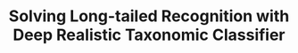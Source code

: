 ---
id:             2020-deep-rtc
title:          "Solving Long-tailed Recognition with Deep Realistic Taxonomic Classifier"
authors:        Tz-Ying Wu, <b>Pedro Morgado</b>, Pei Wang, Chih-Hui Ho, and Nuno Vasconcelos
venue:          European Conference on Computer Vision (ECCV), <strike>Glasgow, UK</strike>, Virtual, 2020.
year:           "2020-06"
thumbnail:      assets/publications/2020-deep-rtc/thumbnail.jpg
links:
    website:    http://www.svcl.ucsd.edu/projects/deep-rtc/
    pdf:        assets/publications/2020-deep-rtc/paper.pdf
    suppl:      assets/publications/2020-deep-rtc/supp.pdf
    arxiv:      https://arxiv.org/abs/2007.09898
    code:       https://github.com/gina9726/Deep-RTC
    video:      https://www.youtube.com/watch?v=s9yxA_VAxx0
    bibtex:     assets/publications/2020-deep-rtc/ref.txt
---